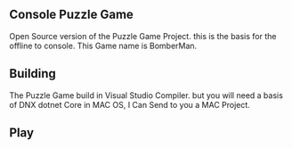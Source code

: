 ## Console Puzzle Game
Open Source version of the Puzzle Game Project. this is the basis for the offline to console. This Game name is BomberMan.

## Building
The Puzzle Game build in Visual Studio Compiler. but you will need a basis of DNX dotnet Core in MAC OS, I Can Send to you a MAC Project.

## Play


